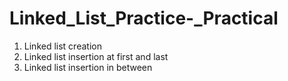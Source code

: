 ﻿# Linked_List_Practice-_Practical
1. Linked list creation
2. Linked list insertion at first and last
3. Linked list insertion in between
